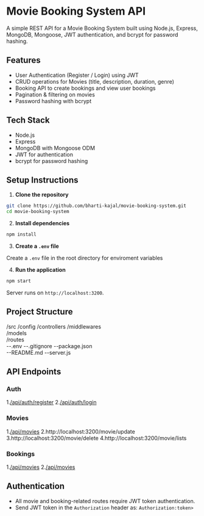 # Movie Booking System API
A simple REST API for a Movie Booking System built using Node.js, Express, MongoDB, Mongoose, JWT authentication, and bcrypt for password hashing.

## Features
- User Authentication (Register / Login) using JWT
- CRUD operations for Movies (title, description, duration, genre)
- Booking API to create bookings and view user bookings
- Pagination & filtering on movies
- Password hashing with bcrypt

## Tech Stack
- Node.js
- Express
- MongoDB with Mongoose ODM
- JWT for authentication
- bcrypt for password hashing

## Setup Instructions

1. **Clone the repository**

```bash
git clone https://github.com/bharti-kajal/movie-booking-system.git
cd movie-booking-system
```

2. **Install dependencies**

```bash
npm install
```

3. **Create a `.env` file**

Create a `.env` file in the root directory for enviroment variables

4. **Run the application**

```bash
npm start
```

Server runs on `http://localhost:3200`.

## Project Structure
/src
  /config
  /controllers 
  /middlewares  
  /models  
  /routes  
--.env
--.gitignore
--package.json  
--README.md
--server.js

## API Endpoints

### Auth
1.[/api/auth/register](http://localhost:3200/user/sign-up)
2.[/api/auth/login](http://localhost:3200/user/sign-in)

### Movies
1.[/api/movies](http://localhost:3200/movie/add)
2.http://localhost:3200/movie/update
3.http://localhost:3200/movie/delete
4.http://localhost:3200/movie/lists

### Bookings
1.[/api/movies](http://localhost:3200/booking/add)
2.[/api/movies](http://localhost:3200/booking/view-users-booking)

## Authentication
* All movie and booking-related routes require JWT token authentication.
* Send JWT token in the `Authorization` header as:
  `Authorization:token>`
